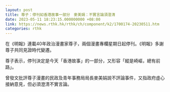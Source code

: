 ```yaml
---
layout: post
title: 尊子：停刊如香港故事一部分　麥美娟：不實言論須澄清
date: 2023-05-11 18:23:15.000000000 +08:00
link: https://news.rthk.hk/rthk/ch/component/k2/1700174-20230511.htm
categories: rthk
---
```


在《明報》連載40年政治漫畫家尊子，兩個漫畫專欄星期日起停刊。《明報》多謝尊子共同見證時代變遷。

尊子表示，停刊決定是今天「香港故事」的一部分，又形容「縱是崎嶇，總有前路」。

曾發文批評尊子漫畫的民政及青年事務局局長麥美娟說不評論事件，又指政府虛心接納意見，但必須澄清不實言論。

